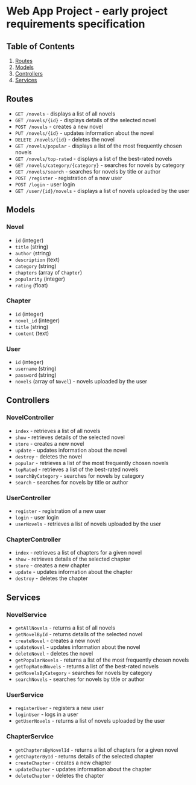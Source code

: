 # Web App Project - early project requirements specification

## Table of Contents
1. [Routes](#routes)
2. [Models](#models)
3. [Controllers](#controllers)
4. [Services](#services)

## Routes
- `GET /novels` - displays a list of all novels
- `GET /novels/{id}` - displays details of the selected novel
- `POST /novels` - creates a new novel
- `PUT /novels/{id}` - updates information about the novel
- `DELETE /novels/{id}` - deletes the novel
- `GET /novels/popular` - displays a list of the most frequently chosen novels
- `GET /novels/top-rated` - displays a list of the best-rated novels
- `GET /novels/category/{category}` - searches for novels by category
- `GET /novels/search` - searches for novels by title or author
- `POST /register` - registration of a new user
- `POST /login` - user login
- `GET /user/{id}/novels` - displays a list of novels uploaded by the user

## Models

### Novel
- `id` (integer)
- `title` (string)
- `author` (string)
- `description` (text)
- `category` (string)
- `chapters` (array of `Chapter`)
- `popularity` (integer)
- `rating` (float)

### Chapter
- `id` (integer)
- `novel_id` (integer)
- `title` (string)
- `content` (text)

### User
- `id` (integer)
- `username` (string)
- `password` (string)
- `novels` (array of `Novel`) - novels uploaded by the user

## Controllers

### NovelController
- `index` - retrieves a list of all novels
- `show` - retrieves details of the selected novel
- `store` - creates a new novel
- `update` - updates information about the novel
- `destroy` - deletes the novel
- `popular` - retrieves a list of the most frequently chosen novels
- `topRated` - retrieves a list of the best-rated novels
- `searchByCategory` - searches for novels by category
- `search` - searches for novels by title or author

### UserController
- `register` - registration of a new user
- `login` - user login
- `userNovels` - retrieves a list of novels uploaded by the user

### ChapterController
- `index` - retrieves a list of chapters for a given novel
- `show` - retrieves details of the selected chapter
- `store` - creates a new chapter
- `update` - updates information about the chapter
- `destroy` - deletes the chapter

## Services

### NovelService
- `getAllNovels` - returns a list of all novels
- `getNovelById` - returns details of the selected novel
- `createNovel` - creates a new novel
- `updateNovel` - updates information about the novel
- `deleteNovel` - deletes the novel
- `getPopularNovels` - returns a list of the most frequently chosen novels
- `getTopRatedNovels` - returns a list of the best-rated novels
- `getNovelsByCategory` - searches for novels by category
- `searchNovels` - searches for novels by title or author

### UserService
- `registerUser` - registers a new user
- `loginUser` - logs in a user
- `getUserNovels` - returns a list of novels uploaded by the user

### ChapterService
- `getChaptersByNovelId` - returns a list of chapters for a given novel
- `getChapterById` - returns details of the selected chapter
- `createChapter` - creates a new chapter
- `updateChapter` - updates information about the chapter
- `deleteChapter` - deletes the chapter